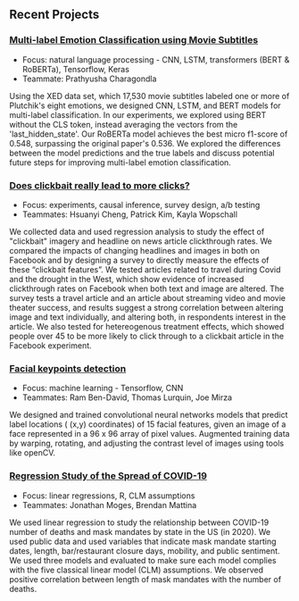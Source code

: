 ## Recent Projects

### [Multi-label Emotion Classification using Movie Subtitles](https://github.com/ziwei-z/w266-project)

- Focus: natural language processing - CNN, LSTM, transformers (BERT & RoBERTa), Tensorflow, Keras
- Teammate: Prathyusha Charagondla

Using the XED data set, which 17,530 movie subtitles labeled one or more of Plutchik's eight emotions, we designed CNN, LSTM, and BERT models for multi-label classification. In our experiments, we explored using BERT without the CLS token, instead averaging the vectors from the 'last_hidden_state'. Our RoBERTa model achieves the best micro f1-score of 0.548, surpassing the original paper's 0.536. We explored the differences between the model predictions and the true labels and discuss potential future steps for improving multi-label emotion classification.

### [Does clickbait really lead to more clicks?](https://github.com/ziwei-z/w241-final-project)

- Focus: experiments, causal inference, survey design, a/b testing
- Teammates: Hsuanyi Cheng, Patrick Kim, Kayla Wopschall

We collected data and used regression analysis to study the effect of "clickbait" imagery and headline on news article clickthrough rates. We compared the impacts of changing headlines and images in both on Facebook and by designing a survey to directly measure the effects of these “clickbait features”. We tested articles related to travel during Covid and the drought in the West, which show evidence of increased clickthrough rates on Facebook when both text and image are altered. The survey tests a travel article and an article about streaming video and movie theater success, and results suggest a strong correlation between altering image and text individually, and altering both, in respondents interest in the article. We also tested for hetereogenous treatment effects, which showed people over 45 to be more likely to click through to a clickbait article in the Facebook experiment. 
    
### [Facial keypoints detection](https://github.com/ziwei-z/facial_detection)

- Focus: machine learning - Tensorflow, CNN
- Teammates: Ram Ben-David, Thomas Lurquin, Joe Mirza

We designed and trained convolutional neural networks models that predict label locations ( (x,y) coordinates) of 15 facial features, given an image of a face represented in a 96 x 96 array of pixel values. Augmented training data by warping, rotating, and adjusting the contrast level of images using tools like openCV.

### [Regression Study of the Spread of COVID-19](https://github.com/ziwei-z/203_lab2)

- Focus: linear regressions, R, CLM assumptions
- Teammates: Jonathan Moges, Brendan Mattina 

We used linear regression to study the relationship between COVID-19 number of deaths and mask mandates by state in the US (in 2020). We used public data and used variables that indicate mask mandate starting dates, length, bar/restaurant closure days, mobility, and public sentiment. We used three models and evaluated to make sure each model complies with the five classical linear model (CLM) assumptions. We observed positive correlation between length of mask mandates with the number of deaths.
